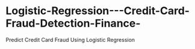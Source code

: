 # Logistic-Regression---Credit-Card-Fraud-Detection-Finance-
Predict Credit Card Fraud Using Logistic Regression
